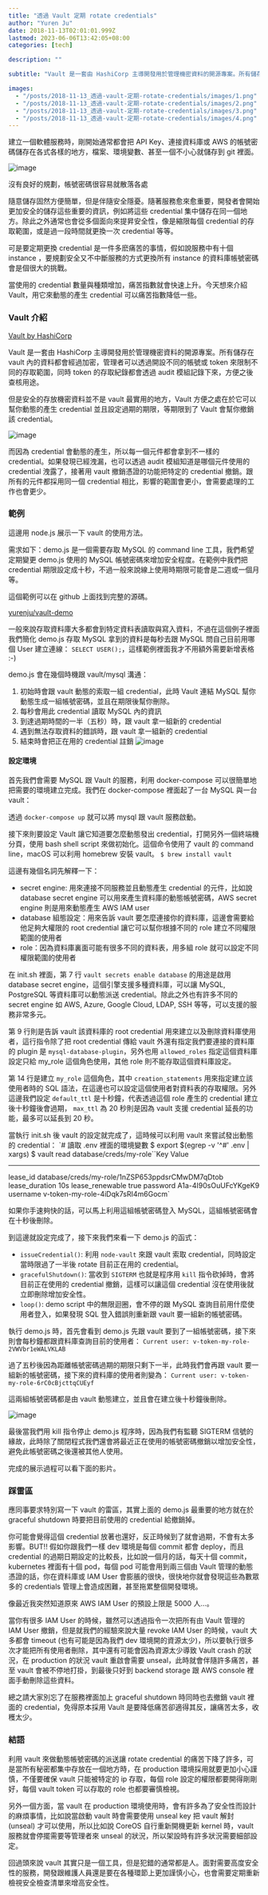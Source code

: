 ```yaml
---
title: "透過 Vault 定期 rotate credentials"
author: "Yuren Ju"
date: 2018-11-13T02:01:01.999Z
lastmod: 2023-06-06T13:42:05+08:00
categories: [tech]

description: ""

subtitle: "Vault 是一套由 HashiCorp 主導開發用於管理機密資料的開源專案。所有儲存在 vault 內的資料都會經過加密，並且管理限制存取範圍，同時也可以動態產生 credential 增加服務安全性。"

images:
  - "/posts/2018-11-13_透過-vault-定期-rotate-credentials/images/1.png"
  - "/posts/2018-11-13_透過-vault-定期-rotate-credentials/images/2.png"
  - "/posts/2018-11-13_透過-vault-定期-rotate-credentials/images/3.png"
  - "/posts/2018-11-13_透過-vault-定期-rotate-credentials/images/4.png"
---
```


建立一個軟體服務時，剛開始通常都會把 API Key、連接資料庫或 AWS 的帳號密碼儲存在各式各樣的地方，檔案、環境變數、甚至一個不小心就儲存到 git 裡面。

![image](/posts/2018-11-13_透過-vault-定期-rotate-credentials/images/1.png#layoutTextWidth)

沒有良好的規劃，帳號密碼很容易就散落各處

隨意儲存固然方便簡單，但是伴隨安全隱憂。隨著服務愈來愈重要，開發者會開始更加安全的儲存這些重要的資訊，例如將這些 credential 集中儲存在同一個地方。除此之外通常也會從多個面向來提昇安全性，像是縮限每個 credential 的存取範圍，或是過一段時間就更換一次 credential 等等。

可是要定期更換 credential 是一件多麽痛苦的事情，假如說服務中有十個 instance ，要規劃安全又不中斷服務的方式更換所有 instance 的資料庫帳號密碼會是個很大的挑戰。

當使用的 credential 數量與種類增加，痛苦指數就會快速上升。今天想來介紹 Vault，用它來動態的產生 credential 可以痛苦指數降低一些。

### Vault 介紹

[Vault by HashiCorp](https://www.vaultproject.io/)

Vault 是一套由 HashiCorp 主導開發用於管理機密資料的開源專案。所有儲存在 vault 內的資料都會經過加密，管理者可以透過開設不同的帳號或 token 來限制不同的存取範圍，同時 token 的存取紀錄都會透過 audit 模組記錄下來，方便之後查核用途。

但是安全的存放機密資料並不是 vault 最實用的地方，Vault 方便之處在於它可以幫你動態的產生 credential 並且設定過期的期限，等期限到了 Vault 會幫你撤銷該 credential。

![image](/posts/2018-11-13_透過-vault-定期-rotate-credentials/images/2.png#layoutTextWidth)

而因為 credential 會動態的產生，所以每一個元件都會拿到不一樣的 credential。如果發現已經洩漏，也可以透過 audit 模組知道是哪個元件使用的 credential 洩露了，接著用 vault 撤銷憑證的功能把特定的 credential 撤銷。跟所有的元件都採用同一個 credential 相比，影響的範圍會更小，會需要處理的工作也會更少。

### 範例

這邊用 node.js 展示一下 vault 的使用方法。

需求如下：demo.js 是一個需要存取 MySQL 的 command line 工具，我們希望定期變更 demo.js 使用的 MySQL 帳號密碼來增加安全程度。在範例中我們把 credential 期限設定成十秒，不過一般來說線上使用時期限可能會是二週或一個月等。

這個範例可以在 github 上面找到完整的源碼。

[yurenju/vault-demo](https://github.com/yurenju/vault-demo)

一般來說存取資料庫大多都會到特定資料表讀取與寫入資料，不過在這個例子裡面我們簡化 demo.js 存取 MySQL 拿到的資料是每秒去跟 MySQL 問自己目前用哪個 User 建立連線： `SELECT USER();`，這樣範例裡面我才不用額外需要新增表格 :-)

demo.js 會在幾個時機跟 vault/mysql 溝通：

1.  初始時會跟 vault 動態的索取一組 credential，此時 Vault 連結 MySQL 幫你動態生成一組帳號密碼，並且在期限後幫你刪除。
2.  每秒會用此 credential 讀取 MySQL 內的資訊
3.  到達過期時間的一半（五秒）時，跟 vault 拿一組新的 credential
4.  遇到無法存取資料的錯誤時，跟 vault 拿一組新的 credential
5.  結束時會把正在用的 credential 註銷
    ![image](/posts/2018-11-13_透過-vault-定期-rotate-credentials/images/3.png#layoutTextWidth)

#### 設定環境

首先我們會需要 MySQL 跟 Vault 的服務，利用 docker-compose 可以很簡單地把需要的環境建立完成。我們在 docker-compose 裡面起了一台 MySQL 與一台 vault：

透過 `docker-compose up` 就可以將 mysql 跟 vault 服務啟動。

接下來則要設定 Vault 讓它知道要怎麼動態發出 credential，打開另外一個終端機分頁，使用 bash shell script 來做初始化。這個命令使用了 vault 的 command line，macOS 可以利用 homebrew 安裝 vault。
`$ brew install vault`

這邊有幾個名詞先解釋一下：

- secret engine: 用來連接不同服務並且動態產生 credential 的元件，比如說 database secret engine 可以用來產生資料庫的動態帳號密碼，AWS secret engine 則是用來動態產生 AWS IAM user
- database 組態設定：用來告訴 vault 要怎麼連接你的資料庫，這邊會需要給他足夠大權限的 root credential 讓它可以幫你根據不同的 role 建立不同權限範圍的使用者
- role：因為資料庫裏面可能有很多不同的資料表，用多組 role 就可以設定不同權限範圍的使用者

在 init.sh 裡面，第 7 行 `vault secrets enable database` 的用途是啟用 database secret engine，這個引擎支援多種資料庫，可以讓 MySQL, PostgreSQL 等資料庫可以動態派送 credential。除此之外也有許多不同的 secret engine 如 AWS, Azure, Google Cloud, LDAP, SSH 等等，可以支援的服務非常多元。

第 9 行則是告訴 vault 該資料庫的 root credential 用來建立以及刪除資料庫使用者，這行指令除了把 root credential 傳給 vault 外還有指定我們要連接的資料庫的 plugin 是 `mysql-database-plugin`，另外也用 `allowed_roles` 指定這個資料庫設定只給 my_role 這個角色使用，其他 role 則不能存取這個資料庫設定。

第 14 行是建立 `my_role` 這個角色，其中 `creation_statements` 用來指定建立該使用者時的 SQL 語法，在這邊也可以設定這個使用者對資料表的存取權限。另外這邊我們設定 `default_ttl` 是十秒鐘，代表透過這個 role 產生的 credential 建立後十秒鐘後會過期， `max_ttl` 為 20 秒則是因為 vault 支援 credential 延長的功能，最多可以延長到 20 秒。

當執行 init.sh 後 vault 的設定就完成了，這時候可以利用 vault 來嘗試發出動態的 credential：
`# 讀取 .env 裡面的環境變數
$ export $(egrep -v &#39;^#&#39; .env | xargs)
$ vault read database/creds/my-role``Key Value

---

lease_id database/creds/my-role/1nZSP653ppdsrCMwDM7qDtob
lease_duration 10s
lease_renewable true
password A1a-4I90sOuUFcYKgeK9
username v-token-my-role-4iDqk7sRI4m6Gocm`

如果你手速夠快的話，可以馬上利用這組帳號密碼登入 MySQL，這組帳號密碼會在十秒後刪除。

到這邊就設定完成了，接下來我們來看一下 demo.js 的函式：

- `issueCredential()`: 利用 `node-vault` 來跟 vault 索取 credential，同時設定當時限過了一半後 rotate 目前正在用的 credential。
- `gracefulShutdown()`: 當收到 `SIGTERM` 也就是程序用 `kill` 指令砍掉時，會將目前正在使用的 credential 撤銷，這樣可以讓這個 credential 沒在使用後就立即刪除增加安全性。
- `loop()`: demo script 中的無限迴圈，會不停的跟 MySQL 查詢目前用什麼使用者登入，如果發現 SQL 登入錯誤則重新跟 vault 要一組新的帳號密碼。

執行 demo.js 時，首先會看到 demo.js 先跟 vault 要到了一組帳號密碼，接下來則會每秒鐘都跟資料庫查詢目前的使用者：
`Current user: v-token-my-role-2VWVbr1eWALVKLAB`

過了五秒後因為距離帳號密碼過期的期限只剩下一半，此時我們會再跟 vault 要一組新的帳號密碼，接下來的資料庫的使用者則變為：
`Current user: v-token-my-role-6rC0cBjcttqCUEyf`

這兩組帳號密碼都是由 vault 動態建立，並且會在建立後十秒鐘後刪除。

![image](/posts/2018-11-13_透過-vault-定期-rotate-credentials/images/4.png#layoutTextWidth)

最後當我們用 kill 指令停止 demo.js 程序時，因為我們有監聽 SIGTERM 信號的緣故，此時除了關閉程式我們還會將最近正在使用的帳號密碼撤銷以增加安全性，避免此帳號密碼之後還被其他人使用。

完成的展示過程可以看下面的影片。

### 踩雷區

應同事要求特別寫一下 vault 的雷區，其實上面的 demo.js 最重要的地方就在於 graceful shutdown 時要把目前使用的 credential 給撤銷掉。

你可能會覺得這個 credential 放著也還好，反正時候到了就會過期，不會有太多影響。BUT!! 假如你跟我們一樣 dev 環境是每個 commit 都會 deploy，而且 credential 的過期日期設定的比較長，比如說一個月的話，每天十個 commit，kubernetes 裡面有十個 pod，每個 pod 可能會用到兩三個由 Vault 管理的動態憑證的話，你在資料庫或 IAM User 會膨脹的很快，很快地你就會發現這些為數眾多的 credentials 管理上會造成困難，甚至拖累整個開發環境。

像最近我突然知道原來 AWS IAM User 的預設上限是 5000 人…。

當你有很多 IAM User 的時候，雖然可以透過指令一次把所有由 Vault 管理的 IAM User 撤銷，但是就我們的經驗來說大量 revoke IAM User 的時候，vault 大多都會 timeout (也有可能是因為我們 dev 環境開的資源太少)，所以要執行很多次才能把所有使用者刪除，其中還有可能會因為資源太少導致 Vault crash 的狀況，在 production 的狀況 vault 重啟會需要 unseal，此時就會伴隨許多痛苦，甚至 vault 會被不停地打掛，到最後只好到 backend storage 跟 AWS console 裡面手動刪除這些資料。

總之請大家別忘了在服務裡面加上 graceful shutdown 時同時也去撤銷 vault 裡面的 credential，免得原本採用 Vault 是要降低痛苦卻適得其反，讓痛苦太多，收穫太少。

### 結語

利用 vault 來做動態帳號密碼的派送讓 rotate credential 的痛苦下降了許多，可是當所有秘密都集中存放在一個地方時，在 production 環境採用就要更加小心謹慎，不僅要確保 vault 只能被特定的 ip 存取，每個 role 設定的權限都要開得剛剛好，每個 vault token 可以存取的 role 也都要審慎檢視。

另外一個方面，當 vault 在 production 環境使用時，會有許多為了安全性而設計的麻煩事情，比如說當啟動 vault 時會需要使用 unseal key 把 vault 解封 (unseal) 才可以使用，所以比如說 CoreOS 自行重新開機更新 kernel 時，vault 服務就會停擺需要等管理者來 unseal 的狀況，所以架設時有許多狀況需要細部設定。

回過頭來說 vault 其實只是一個工具，但是犯錯的通常都是人。面對需要高度安全性的服務，開發跟維護人員還是要在各種環節上更加謹慎小心，也會需要定期重新檢視安全檢查清單來增高安全性。
